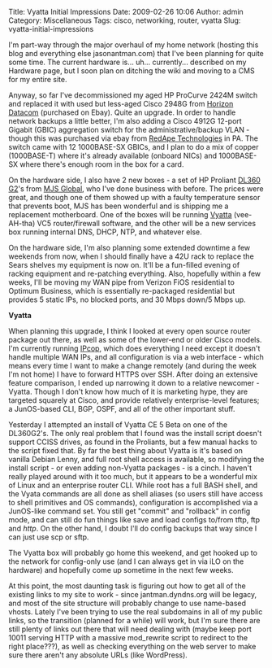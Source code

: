 Title: Vyatta Initial Impressions
Date: 2009-02-26 10:06
Author: admin
Category: Miscellaneous
Tags: cisco, networking, router, vyatta
Slug: vyatta-initial-impressions

I'm part-way through the major overhaul of my home network (hosting this
blog and everything else jasonantman.com) that I've been planning for
quite some time. The current hardware is... uh... currently... described
on my Hardware
page, but I soon plan on ditching the wiki and moving to a CMS for my
entire site.

Anyway, so far I've decommissioned my aged HP ProCurve 2424M switch
and replaced it with used but less-aged Cisco 2948G from [Horizon
Datacom](http://horizondatacom.com/) (purchased on Ebay). Quite an
upgrade. In order to handle network backups a little better, I'm also
adding a Cisco 4912G 12-port Gigabit (GBIC) aggregation switch for the
administrative/backup VLAN - though this was purchased via ebay from
[RedApe Technologies](http://stores.ebay.com/RedApe-Technologies) in PA.
The switch came with 12 1000BASE-SX GBICs, and I plan to do a mix of
copper (1000BASE-T) where it's already available (onboard NICs) and
1000BASE-SX where there's enough room in the box for a card.

On the hardware side, I also have 2 new boxes - a set of HP Proliant
[DL360
G2](http://h18000.www1.hp.com/products/quickspecs/11049_na/11049_na.HTML)'s
from [MJS Global](http://www.mjsglobal.com/), who I've done business
with before. The prices were great, and though one of them showed up
with a faulty temperature sensor that prevents boot, MJS has been
wonderful and is shipping me a replacement motherboard. One of the boxes
will be running [Vyatta](http://www.vyatta.org/) (vee-AH-tha) VC5
router/firewall software, and the other will be a new services box
running internal DNS, DHCP, NTP, and whatever else.

On the hardware side, I'm also planning some extended downtime a few
weekends from now, when I should finally have a 42U rack to replace the
Sears shelves my equipment is now on. It'll be a fun-filled evening of
racking equipment and re-patching everything. Also, hopefully within a
few weeks, I'll be moving my WAN pipe from Verizon FiOS residential to
Optimum Business, which is essentially re-packaged residential but
provides 5 static IPs, no blocked ports, and 30 Mbps down/5 Mbps up.

**Vyatta**

When planning this upgrade, I think I looked at every open source router
package out there, as well as some of the lower-end or older Cisco
models. I'm currently running [IPcop](http://www.ipcop.org/), which does
everything I need except it doesn't handle multiple WAN IPs, and all
configuration is via a web interface - which means every time I want to
make a change remotely (and during the week I'm not home) I have to
forward HTTPS over SSH. After doing an extensive feature comparison, I
ended up narrowing it down to a relative newcomer - Vyatta. Though I
don't know how much of it is marketing hype, they are targeted squarely
at Cisco, and provide relatively enterprise-level features; a
JunOS-based CLI, BGP, OSPF, and all of the other important stuff.

Yesterday I attempted an install of Vyatta CE 5 Beta on one of the
DL360G2's. The only real problem that I found was the install script
doesn't support CCISS drives, as found in the Proliants, but a few
manual hacks to the script fixed that. By far the best thing about
Vyatta is it's based on vanilla Debian Lenny, and full root shell access
is available, so modifying the install script - or even adding
non-Vyatta packages - is a cinch. I haven't really played around with it
too much, but it appears to be a wonderful mix of Linux and an
enterprise router CLI. While root has a full BASH shell, and the Vyata
commands are all done as shell aliases (so users still have access to
shell primitives and OS commands), configuration is accomplished via a
JunOS-like command set. You still get "commit" and "rollback" in config
mode, and can still do fun things like save and load configs to/from
tftp, ftp and *http*. On the other hand, I doubt I'll do config backups
that way since I can just use scp or sftp.

The Vyatta box will probably go home this weekend, and get hooked up to
the network for config-only use (and I can always get in via iLO on the
hardware) and hopefully come up sometime in the next few weeks.

At this point, the most daunting task is figuring out how to get all of
the existing links to my site to work - since jantman.dyndns.org will be
legacy, and most of the site structure will probably change to use
name-based vhosts. Lately I've been trying to use the real subdomains in
all of my public links, so the transition (planned for a while) will
work, but I'm sure there are still plenty of links out there that will
need dealing with (maybe keep port 10011 serving HTTP with a massive
mod\_rewrite script to redirect to the right place???), as well as
checking everything on the web server to make sure there aren't any
absolute URLs (like WordPress).
